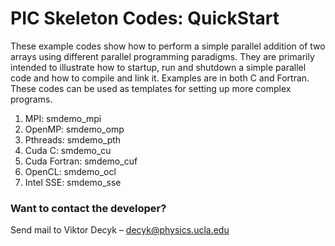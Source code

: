 # PIC Skeleton Codes:  QuickStart

These example codes show how to perform a simple parallel addition of two arrays using different parallel programming paradigms.  They are primarily intended to illustrate how to startup, run and shutdown a simple parallel code and how to compile and link it.  Examples are in both C and Fortran. These codes can be used as templates for setting up more complex programs.

1. MPI:  smdemo_mpi
2. OpenMP:  smdemo_omp
3. Pthreads:  smdemo_pth
4. Cuda C:  smdemo_cu
5. Cuda Fortran:  smdemo_cuf
6. OpenCL:  smdemo_ocl
7. Intel SSE:  smdemo_sse


### Want to contact the developer?

Send mail to Viktor Decyk – decyk@physics.ucla.edu 


